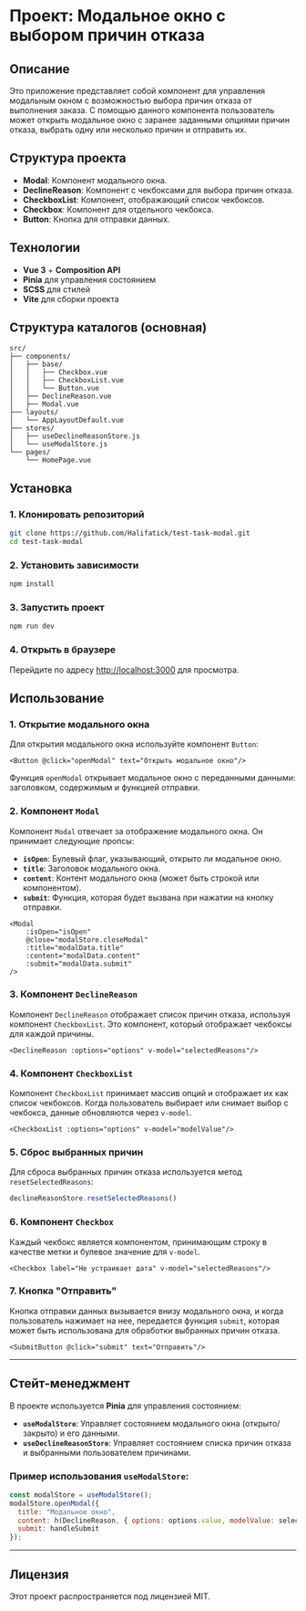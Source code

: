 
# Проект: Модальное окно с выбором причин отказа

## Описание

Это приложение представляет собой компонент для управления модальным окном с возможностью выбора причин отказа от выполнения заказа. С помощью данного компонента пользователь может открыть модальное окно с заранее заданными опциями причин отказа, выбрать одну или несколько причин и отправить их.

## Структура проекта

- **Modal**: Компонент модального окна.
- **DeclineReason**: Компонент с чекбоксами для выбора причин отказа.
- **CheckboxList**: Компонент, отображающий список чекбоксов.
- **Checkbox**: Компонент для отдельного чекбокса.
- **Button**: Кнопка для отправки данных.

## Технологии

- **Vue 3** + **Composition API**
- **Pinia** для управления состоянием
- **SCSS** для стилей
- **Vite** для сборки проекта

## Структура каталогов (основная)

```
src/
├── components/
│   ├── base/
│   │   ├── Checkbox.vue
│   │   ├── CheckboxList.vue
│   │   └── Button.vue
│   ├── DeclineReason.vue
│   ├── Modal.vue
├── layouts/
│   └── AppLayoutDefault.vue
├── stores/
│   ├── useDeclineReasonStore.js
│   └── useModalStore.js
└── pages/
    └── HomePage.vue
```

## Установка

### 1. Клонировать репозиторий

```bash
git clone https://github.com/Halifatick/test-task-modal.git
cd test-task-modal
```

### 2. Установить зависимости

```bash
npm install
```

### 3. Запустить проект

```bash
npm run dev
```

### 4. Открыть в браузере

Перейдите по адресу [http://localhost:3000](http://localhost:3000) для просмотра.

## Использование

### 1. Открытие модального окна

Для открытия модального окна используйте компонент `Button`:

```vue
<Button @click="openModal" text="Открыть модальное окно"/>
```

Функция `openModal` открывает модальное окно с переданными данными: заголовком, содержимым и функцией отправки.

### 2. Компонент `Modal`

Компонент `Modal` отвечает за отображение модального окна. Он принимает следующие пропсы:

- **`isOpen`**: Булевый флаг, указывающий, открыто ли модальное окно.
- **`title`**: Заголовок модального окна.
- **`content`**: Контент модального окна (может быть строкой или компонентом).
- **`submit`**: Функция, которая будет вызвана при нажатии на кнопку отправки.

```vue
<Modal
    :isOpen="isOpen"
    @close="modalStore.closeModal"
    :title="modalData.title"
    :content="modalData.content"
    :submit="modalData.submit"
/>
```

### 3. Компонент `DeclineReason`

Компонент `DeclineReason` отображает список причин отказа, используя компонент `CheckboxList`. Это компонент, который отображает чекбоксы для каждой причины.

```vue
<DeclineReason :options="options" v-model="selectedReasons"/>
```

### 4. Компонент `CheckboxList`

Компонент `CheckboxList` принимает массив опций и отображает их как список чекбоксов. Когда пользователь выбирает или снимает выбор с чекбокса, данные обновляются через `v-model`.

```vue
<CheckboxList :options="options" v-model="modelValue"/>
```

### 5. Сброс выбранных причин

Для сброса выбранных причин отказа используется метод `resetSelectedReasons`:

```javascript
declineReasonStore.resetSelectedReasons()
```

### 6. Компонент `Checkbox`

Каждый чекбокс является компонентом, принимающим строку в качестве метки и булевое значение для `v-model`.

```vue
<Checkbox label="Не устраивает дата" v-model="selectedReasons"/>
```

### 7. Кнопка "Отправить"

Кнопка отправки данных вызывается внизу модального окна, и когда пользователь нажимает на нее, передается функция `submit`, которая может быть использована для обработки выбранных причин отказа.

```vue
<SubmitButton @click="submit" text="Отправить"/>
```

---

## Стейт-менеджмент

В проекте используется **Pinia** для управления состоянием:

- **`useModalStore`**: Управляет состоянием модального окна (открыто/закрыто) и его данными.
- **`useDeclineReasonStore`**: Управляет состоянием списка причин отказа и выбранными пользователем причинами.

### Пример использования `useModalStore`:

```javascript
const modalStore = useModalStore();
modalStore.openModal({
  title: "Модальное окно",
  content: h(DeclineReason, { options: options.value, modelValue: selectedReasons.value }),
  submit: handleSubmit
});
```

---

## Лицензия

Этот проект распространяется под лицензией MIT.
